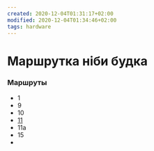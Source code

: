 ```yaml
---
created: 2020-12-04T01:31:17+02:00
modified: 2020-12-04T01:34:46+02:00
tags: hardware
---
```


# Маршрутка ніби будка

### Маршруты

* 1
* 9
* 10
* [11](./11.md)
* 11а
* 15
*
